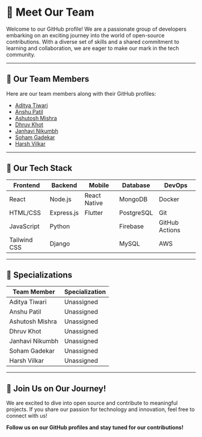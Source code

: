 # 👥 Meet Our Team

Welcome to our GitHub profile! We are a passionate group of developers embarking on an exciting journey into the world of open-source contributions. With a diverse set of skills and a shared commitment to learning and collaboration, we are eager to make our mark in the tech community.

---

## 🚀 Our Team Members

Here are our team members along with their GitHub profiles:

- [Aditya Tiwari](https://github.com/adtytiw)
- [Anshu Patil](https://github.com/Smokein96)
- [Ashutosh Mishra](https://github.com/Ashutosh-M16)
- [Dhruv Khot](https://github.com/Dhruvvvvvvv17)
- [Janhavi Nikumbh](https://github.com/Janhavvi79)
- [Soham Gadekar](https://github.com/SohamGadekar67)
- [Harsh Vilkar](https://github.com/TheLastGamer18)

---

## 🔧 Our Tech Stack

| **Frontend**           | **Backend**            | **Mobile**           | **Database**         | **DevOps**           |
|-----------------------|-----------------------|----------------------|----------------------|----------------------|
| React                 | Node.js               | React Native         | MongoDB              | Docker               |
| HTML/CSS              | Express.js            | Flutter              | PostgreSQL           | Git                  |
| JavaScript            | Python                |                      | Firebase             | GitHub Actions       |
| Tailwind CSS          | Django                |                      | MySQL                | AWS                  |

---

## 🌟 Specializations

| **Team Member**       | **Specialization**     |
|-----------------------|-----------------------|
| Aditya Tiwari         | Unassigned    |
| Anshu Patil         | Unassigned    |
| Ashutosh Mishra      | Unassigned   |
| Dhruv Khot           | Unassigned |
| Janhavi Nikumbh     | Unassigned     |
| Soham Gadekar      | Unassigned                |
| Harsh Vilkar        |Unassigned       |

---

## 🤝 Join Us on Our Journey!

We are excited to dive into open source and contribute to meaningful projects. If you share our passion for technology and innovation, feel free to connect with us!

**Follow us on our GitHub profiles and stay tuned for our contributions!**
